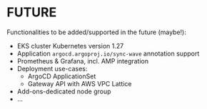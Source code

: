 # FUTURE
Functionalities to be added/supported in the future (maybe!):
- EKS cluster Kubernetes version 1.27
- Application `argocd.argoproj.io/sync-wave` annotation support
- Prometheus & Grafana, incl. AMP integration
- Deployment use-cases:
  - ArgoCD ApplicationSet
  - Gateway API with AWS VPC Lattice
- Add-ons-dedicated node group
- ...
